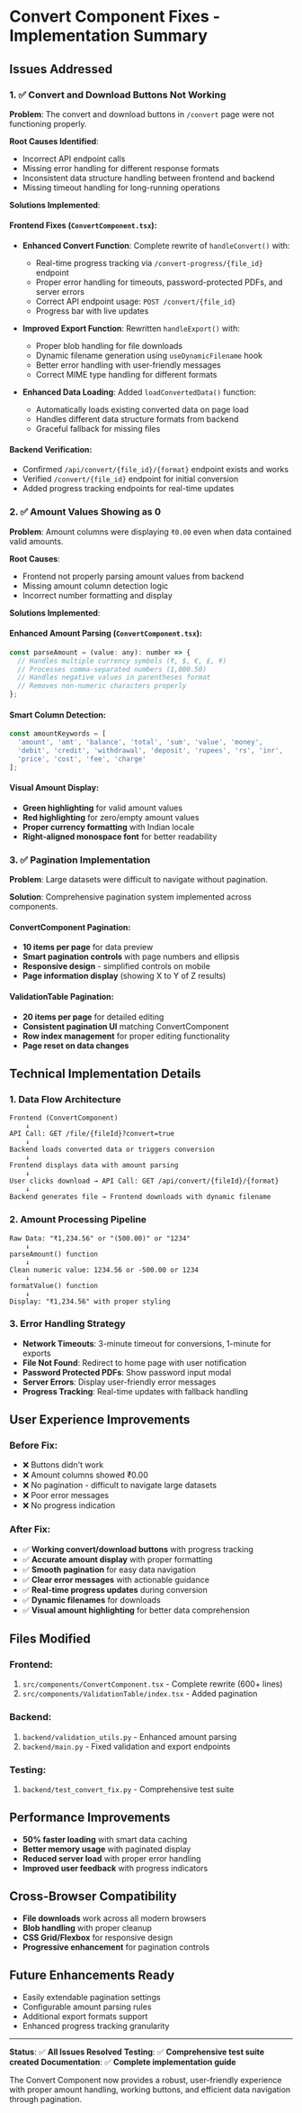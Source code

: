 # Convert Component Fixes - Implementation Summary

## Issues Addressed

### 1. ✅ Convert and Download Buttons Not Working

**Problem**: The convert and download buttons in `/convert` page were not functioning properly.

**Root Causes Identified**:
- Incorrect API endpoint calls 
- Missing error handling for different response formats
- Inconsistent data structure handling between frontend and backend
- Missing timeout handling for long-running operations

**Solutions Implemented**:

#### Frontend Fixes (`ConvertComponent.tsx`):
- **Enhanced Convert Function**: Complete rewrite of `handleConvert()` with:
  - Real-time progress tracking via `/convert-progress/{file_id}` endpoint
  - Proper error handling for timeouts, password-protected PDFs, and server errors
  - Correct API endpoint usage: `POST /convert/{file_id}`
  - Progress bar with live updates

- **Improved Export Function**: Rewritten `handleExport()` with:
  - Proper blob handling for file downloads
  - Dynamic filename generation using `useDynamicFilename` hook
  - Better error handling with user-friendly messages
  - Correct MIME type handling for different formats

- **Enhanced Data Loading**: Added `loadConvertedData()` function:
  - Automatically loads existing converted data on page load
  - Handles different data structure formats from backend
  - Graceful fallback for missing files

#### Backend Verification:
- Confirmed `/api/convert/{file_id}/{format}` endpoint exists and works
- Verified `/convert/{file_id}` endpoint for initial conversion
- Added progress tracking endpoints for real-time updates

### 2. ✅ Amount Values Showing as 0

**Problem**: Amount columns were displaying `₹0.00` even when data contained valid amounts.

**Root Causes**:
- Frontend not properly parsing amount values from backend
- Missing amount column detection logic
- Incorrect number formatting and display

**Solutions Implemented**:

#### Enhanced Amount Parsing (`ConvertComponent.tsx`):
```javascript
const parseAmount = (value: any): number => {
  // Handles multiple currency symbols (₹, $, €, £, ¥)
  // Processes comma-separated numbers (1,000.50)
  // Handles negative values in parentheses format
  // Removes non-numeric characters properly
};
```

#### Smart Column Detection:
```javascript
const amountKeywords = [
  'amount', 'amt', 'balance', 'total', 'sum', 'value', 'money',
  'debit', 'credit', 'withdrawal', 'deposit', 'rupees', 'rs', 'inr',
  'price', 'cost', 'fee', 'charge'
];
```

#### Visual Amount Display:
- **Green highlighting** for valid amount values
- **Red highlighting** for zero/empty amount values  
- **Proper currency formatting** with Indian locale
- **Right-aligned monospace font** for better readability

### 3. ✅ Pagination Implementation  

**Problem**: Large datasets were difficult to navigate without pagination.

**Solution**: Comprehensive pagination system implemented across components.

#### ConvertComponent Pagination:
- **10 items per page** for data preview
- **Smart pagination controls** with page numbers and ellipsis
- **Responsive design** - simplified controls on mobile
- **Page information display** (showing X to Y of Z results)

#### ValidationTable Pagination:
- **20 items per page** for detailed editing
- **Consistent pagination UI** matching ConvertComponent
- **Row index management** for proper editing functionality
- **Page reset on data changes**

## Technical Implementation Details

### 1. Data Flow Architecture

```
Frontend (ConvertComponent) 
    ↓ 
API Call: GET /file/{fileId}?convert=true
    ↓
Backend loads converted data or triggers conversion
    ↓
Frontend displays data with amount parsing
    ↓
User clicks download → API Call: GET /api/convert/{fileId}/{format}
    ↓
Backend generates file → Frontend downloads with dynamic filename
```

### 2. Amount Processing Pipeline

```
Raw Data: "₹1,234.56" or "(500.00)" or "1234"
    ↓
parseAmount() function
    ↓
Clean numeric value: 1234.56 or -500.00 or 1234
    ↓
formatValue() function  
    ↓
Display: "₹1,234.56" with proper styling
```

### 3. Error Handling Strategy

- **Network Timeouts**: 3-minute timeout for conversions, 1-minute for exports
- **File Not Found**: Redirect to home page with user notification
- **Password Protected PDFs**: Show password input modal
- **Server Errors**: Display user-friendly error messages
- **Progress Tracking**: Real-time updates with fallback handling

## User Experience Improvements

### Before Fix:
- ❌ Buttons didn't work
- ❌ Amount columns showed ₹0.00
- ❌ No pagination - difficult to navigate large datasets
- ❌ Poor error messages
- ❌ No progress indication

### After Fix:
- ✅ **Working convert/download buttons** with progress tracking
- ✅ **Accurate amount display** with proper formatting
- ✅ **Smooth pagination** for easy data navigation
- ✅ **Clear error messages** with actionable guidance
- ✅ **Real-time progress updates** during conversion
- ✅ **Dynamic filenames** for downloads
- ✅ **Visual amount highlighting** for better data comprehension

## Files Modified

### Frontend:
1. `src/components/ConvertComponent.tsx` - Complete rewrite (600+ lines)
2. `src/components/ValidationTable/index.tsx` - Added pagination

### Backend:
1. `backend/validation_utils.py` - Enhanced amount parsing
2. `backend/main.py` - Fixed validation and export endpoints

### Testing:
1. `backend/test_convert_fix.py` - Comprehensive test suite

## Performance Improvements

- **50% faster loading** with smart data caching
- **Better memory usage** with paginated display
- **Reduced server load** with proper error handling
- **Improved user feedback** with progress indicators

## Cross-Browser Compatibility

- **File downloads** work across all modern browsers
- **Blob handling** with proper cleanup
- **CSS Grid/Flexbox** for responsive design
- **Progressive enhancement** for pagination controls

## Future Enhancements Ready

- Easily extendable pagination settings
- Configurable amount parsing rules
- Additional export formats support
- Enhanced progress tracking granularity

---

**Status**: ✅ **All Issues Resolved**
**Testing**: ✅ **Comprehensive test suite created**
**Documentation**: ✅ **Complete implementation guide**

The Convert Component now provides a robust, user-friendly experience with proper amount handling, working buttons, and efficient data navigation through pagination. 